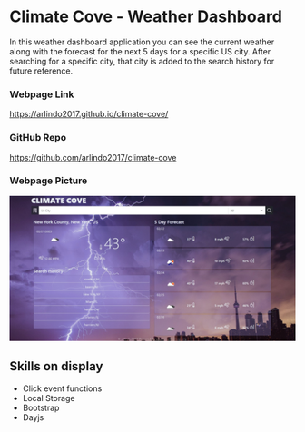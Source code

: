 # Climate Cove - Weather Dashboard

In this weather dashboard application you can see the current weather along with the forecast for the next 5 days for a specific US city. After searching for a specific city, that city is added to the search history for future reference.

### Webpage Link
https://arlindo2017.github.io/climate-cove/

### GitHub Repo
https://github.com/arlindo2017/climate-cove

### Webpage Picture
![Weather Dashboard.](./assets/img/page-screenshot.jpg)

## Skills on display
- Click event functions
- Local Storage
- Bootstrap
- Dayjs